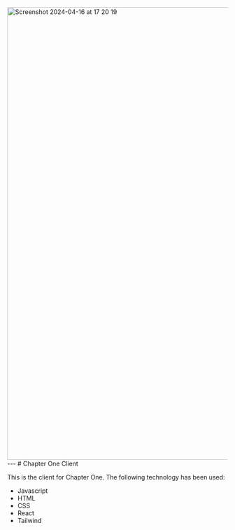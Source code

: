 

<img width="1033" alt="Screenshot 2024-04-16 at 17 20 19" src="https://github.com/codeyarduk/chapter-one-client/assets/123392630/be5302a6-46b2-4f65-8462-802a1c5122ab">
---
# Chapter One Client

This is the client for Chapter One. The following technology has been used:

- Javascript
- HTML
- CSS
- React
- Tailwind

